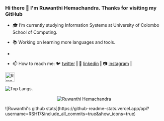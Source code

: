 ### Hi there 👋 I'm Ruwanthi Hemachandra. Thanks for visiting my GitHub

- 🎓 I’m currently studying Information Systems at University of Colombo School of Computing.
- 📚 Working on learning more languages and tools.
-

- 📫 How to reach me:   🐦 [twitter][twitter] **|**
                        👔 [linkedin][linkedin] **|** 
                        📷 [instagram][instagram] **|** 

[twitter]: https://twitter.com/RSH1706
[linkedin]: https://www.linkedin.com/public-profile/settings?trk=d_flagship3_profile_self_view_public_profile&lipi=urn%3Ali%3Apage%3Ad_flagship3_profile_self_edit_top_card%3BWt%2F1%2FShOT3W0mb%2BUV9lcZw%3D%3D
[instagram]: https://www.instagram.com/_rsh_17/

<a href="https://dev.to/rsh17">
  <img src="https://d2fltix0v2e0sb.cloudfront.net/dev-badge.svg" alt="Ruwanthi Hemachandra's DEV Profile" height="30" width="30">
</a>
   

![Top Langs](https://github-readme-stats.vercel.app/api/top-langs/?username=RSH17&layout=compact).
<p align="center">&nbsp;<img align="center" src="https://github-readme-stats.vercel.app/api?username=RSH17&theme=dark&show_icons=true" alt="Ruwanthi Hemachandra" /></p>
![Ruwanthi's github stats](https://github-readme-stats.vercel.app/api?username=RSH17&include_all_commits=true&show_icons=true)

